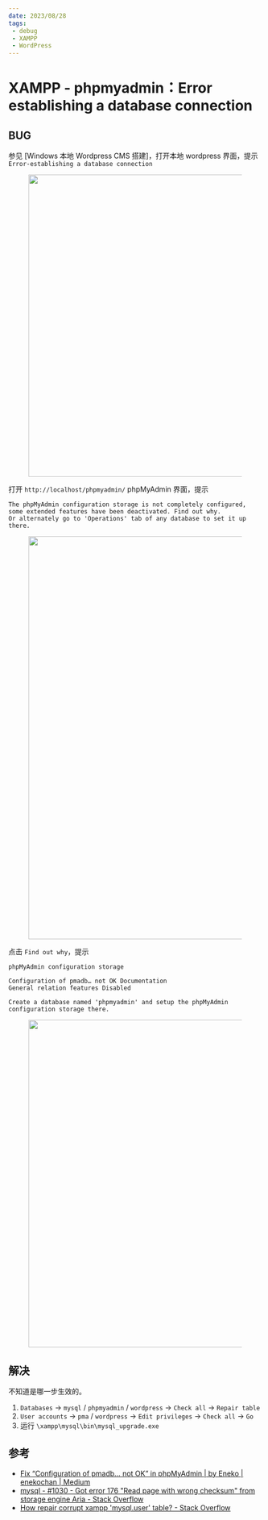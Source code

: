 ```yaml
---
date: 2023/08/28
tags: 
 - debug
 - XAMPP
 - WordPress
---
```


# XAMPP - phpmyadmin：Error establishing a database connection

## BUG

参见 [Windows 本地 Wordpress CMS 搭建]，打开本地 wordpress 界面，提示 `Error-establishing a database connection`

<figure><img src="https://cdn.tangjiayan.com/notes/web-build/debug/error-establishing/1-error-establishing.png" alt="" width="600"><figcaption></figcaption></figure>

打开 `http://localhost/phpmyadmin/` phpMyAdmin 界面，提示

```
The phpMyAdmin configuration storage is not completely configured, some extended features have been deactivated. Find out why.
Or alternately go to 'Operations' tab of any database to set it up there.
```

<figure><img src="https://cdn.tangjiayan.com/notes/web-build/debug/error-establishing/find-out-why.png" alt="" width="800"><figcaption></figcaption></figure>

点击 `Find out why`，提示

```
phpMyAdmin configuration storage

Configuration of pmadb… not OK Documentation
General relation features Disabled

Create a database named 'phpmyadmin' and setup the phpMyAdmin configuration storage there.
```

<figure><img src="https://cdn.tangjiayan.com/notes/web-build/debug/error-establishing/pmadb-not-ok.png" alt="" width="650"><figcaption></figcaption></figure>

## 解决

不知道是哪一步生效的。

1. `Databases` → `mysql` / `phpmyadmin` / `wordpress` → `Check all` → `Repair table`
2. `User accounts` → `pma` / `wordpress` → `Edit privileges` → `Check all` → `Go`
3. 运行 `\xampp\mysql\bin\mysql_upgrade.exe`

## 参考

* [Fix “Configuration of pmadb… not OK” in phpMyAdmin | by Eneko | enekochan | Medium](https://medium.com/enekochan/fix-configuration-of-pmadb-not-ok-in-phpmyadmin-9340cb604f2d)
* [mysql - #1030 - Got error 176 "Read page with wrong checksum" from storage engine Aria - Stack Overflow](https://stackoverflow.com/questions/60864367/1030-got-error-176-read-page-with-wrong-checksum-from-storage-engine-aria)
* [How repair corrupt xampp 'mysql.user' table? - Stack Overflow](https://stackoverflow.com/a/73564645/20834092)
